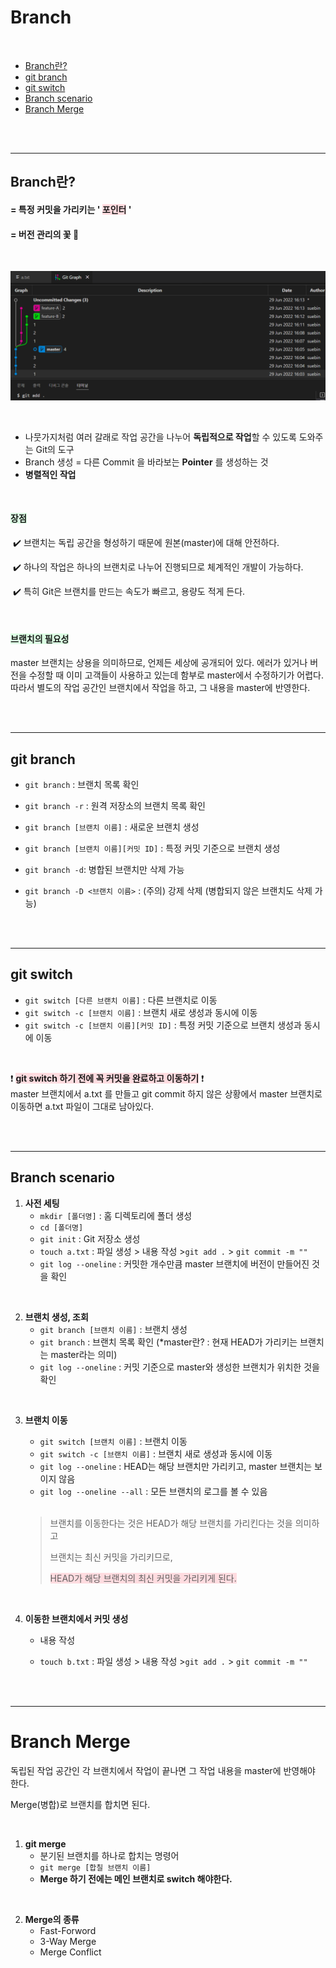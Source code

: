 # Branch
<br/>

- [Branch란?](#branch란?)
- [git branch](#git-branch)
- [git switch](#git-switch)
- [Branch scenario](#branch-scenario)
- [Branch Merge](#branch-merge)

<br/><br/>

---

## Branch란?

#### = 특정 커밋을 가리키는 ' <span style='background-color:#ffdce0'>포인터</span> '

#### = 버전 관리의 꽃 🌷

<br/>

![첫 브랜치](./image.PNG)

<br/>

- 나뭇가지처럼 여러 갈래로 작업 공간을 나누어 **독립적으로 작업**할 수 있도록 도와주는 Git의 도구
- Branch 생성 = 다른 Commit 을 바라보는 **Pointer** 를 생성하는 것
- **병렬적인 작업**

<br/>

#### <span style='background-color:#dcffe4'>장점</span>

​	 ✔️ 브랜치는 독립 공간을 형성하기 때문에 원본(master)에 대해 안전하다.

​	 ✔️  하나의 작업은 하나의 브랜치로 나누어 진행되므로 체계적인 개발이 가능하다.

​	 ✔️ 특히 Git은 브랜치를 만드는 속도가 빠르고, 용량도 적게 든다.

<br/>

#### <span style='background-color:#dcffe4'>브랜치의 필요성</span>

master 브랜치는 상용을 의미하므로, 언제든 세상에 공개되어 있다. 에러가 있거나 버전을 수정할 때 이미 고객들이 사용하고 있는데 함부로 master에서 수정하기가 어렵다. 따라서 별도의  작업 공간인 브랜치에서 작업을 하고, 그 내용을 master에 반영한다. 

<br/>

<br/>

---

## git branch

- `git branch` : 브랜치 목록 확인
- `git branch -r` : 원격 저장소의 브랜치 목록 확인
- `git branch [브랜치 이름]` : 새로운 브랜치 생성
- `git branch [브랜치 이름][커밋 ID]` : 특정 커밋 기준으로 브랜치 생성
- `git branch -d`:  병합된 브랜치만 삭제 가능

- `git branch -D <브랜치 이름>` : (주의) 강제 삭제 (병합되지 않은 브랜치도 삭제 가능)

<br/>

<br/>

---

## git switch

- `git switch [다른 브랜치 이름]` : 다른 브랜치로 이동
- `git switch -c [브랜치 이름]` : 브랜치 새로 생성과 동시에 이동
- `git switch -c [브랜치 이름][커밋 ID]` : 특정 커밋 기준으로 브랜치 생성과 동시에 이동

<br/>

❗️ <span style='background-color:#ffdce0'>**git switch 하기 전에 꼭 커밋을 완료하고 이동하기**</span> ❗️
<br/>
master 브랜치에서 a.txt 를 만들고 git commit 하지 않은 상황에서 master 브랜치로 이동하면 a.txt 파일이 그대로 남아있다.

<br/>

<br/>

---

## Branch scenario

1. **사전 세팅**
   - `mkdir [폴더명]` : 홈 디렉토리에 폴더 생성
   - `cd [폴더명] `
   - `git init` : Git 저장소 생성
   - `touch a.txt` : 파일 생성 > 내용 작성  >`git add .`  >  `git commit -m ""` 
   - `git log --oneline` : 커밋한 개수만큼 master 브랜치에 버전이 만들어진 것을 확인

<br/>

2. **브랜치 생성, 조회**
    - `git branch [브랜치 이름]` : 브랜치 생성
    - `git branch` : 브랜치 목록 확인 (*master란? : 현재 HEAD가 가리키는 브랜치는 master라는  의미)
    - `git log --oneline` : 커밋 기준으로 master와 생성한 브랜치가 위치한 것을 확인

<br/>

3. **브랜치 이동**
   - `git switch [브랜치 이름]` :  브랜치 이동
   - `git switch -c [브랜치 이름]` : 브랜치 새로 생성과 동시에 이동
   -  `git log --oneline` : HEAD는 해당 브랜치만 가리키고, master 브랜치는 보이지 않음
   - `git log --oneline --all` : 모든 브랜치의 로그를 볼 수 있음

   <br/>

   >브랜치를 이동한다는 것은 HEAD가 해당 브랜치를 가리킨다는 것을 의미하고
   >
   >브랜치는 최신 커밋을 가리키므로,
   >
   ><span style='background-color:#ffdce0'>HEAD가 해당 브랜치의 최신 커밋을 가리키게 된다.</span>

<br/>

4. **이동한 브랜치에서 커밋 생성**

   - 내용 작성

   - `touch b.txt` : 파일 생성 > 내용 작성  >`git add .`  >  `git commit -m ""` 

<br/>

<br/>

---

# Branch Merge

독립된 작업 공간인 각 브랜치에서 작업이 끝나면 그 작업 내용을 master에 반영해야 한다.

Merge(병합)로 브랜치를 합치면 된다.

<br/>

1. **git merge**
   - 분기된 브랜치를 하나로 합치는 명령어
   - `git merge [합칠 브랜치 이름]`
   - **Merge 하기 전에는 메인 브랜치로 switch 해야한다.**

<br/>

2. **Merge의 종류**
    - Fast-Forword
    - 3-Way Merge
    - Merge Conflict